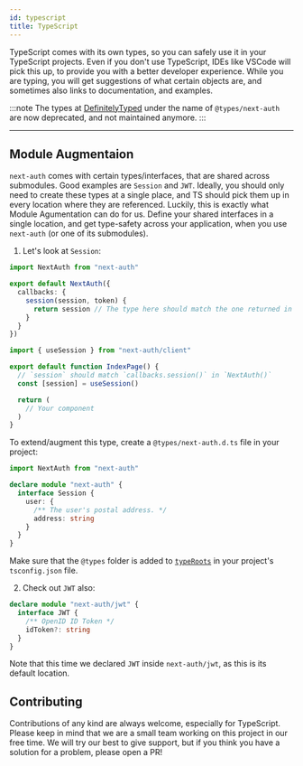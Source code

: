 ```yaml
---
id: typescript
title: TypeScript
---
```


TypeScript comes with its own types, so you can safely use it in your TypeScript projects. Even if you don't use TypeScript, IDEs like VSCode will pick this up, to provide you with a better developer experience. While you are typing, you will get suggestions of what certain objects are, and sometimes also links to documentation, and examples.

:::note
 The types at [DefinitelyTyped](https://github.com/DefinitelyTyped/DefinitelyTyped) under the name of `@types/next-auth` are now deprecated, and not maintained anymore.
:::

***
## Module Augmentaion

`next-auth` comes with certain types/interfaces, that are shared across submodules. Good examples are `Session` and `JWT`. Ideally, you should only need to create these types at a single place, and TS should pick them up in every location where they are referenced. Luckily, this is exactly what Module Agumentation can do for us. Define your shared interfaces in a single location, and get type-safety across your application, when you use `next-auth` (or one of its submodules).

1. Let's look at `Session`:

```ts title="pages/api/[...nextauth].ts"
import NextAuth from "next-auth"

export default NextAuth({
  callbacks: {
    session(session, token) {
      return session // The type here should match the one returned in `useSession()`
    }
  }
})
```

```ts title="pages/index.ts"
import { useSession } from "next-auth/client"

export default function IndexPage() {
  // `session` should match `callbacks.session()` in `NextAuth()`
  const [session] = useSession() 

  return (
    // Your component
  )
}
```

To extend/augment this type, create a `@types/next-auth.d.ts` file in your project:

```ts title="@types/next-auth.d.ts"
import NextAuth from "next-auth"

declare module "next-auth" {
  interface Session {
    user: {
      /** The user's postal address. */
      address: string
    }
  }
}
```

Make sure that the `@types` folder is added to [`typeRoots`](https://www.typescriptlang.org/tsconfig/#typeRoots) in your project's `tsconfig.json` file.

2. Check out `JWT` also:

```ts title="@types/next-auth.d.ts"
declare module "next-auth/jwt" {
  interface JWT {
    /** OpenID ID Token */
    idToken?: string
  }
}
```

Note that this time we declared `JWT` inside `next-auth/jwt`, as this is its default location.


## Contributing

Contributions of any kind are always welcome, especially for TypeScript. Please keep in mind that we are a small team working on this project in our free time. We will try our best to give support, but if you think you have a solution for a problem, please open a PR!